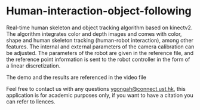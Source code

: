 # Human-interaction-object-following

Real-time human skeleton and object tracking algorithm based on kinectv2. The algorithm integrates color and depth images and comes with color, shape and human skeleton tracking (human-robot interaction), among other features. The internal and external parameters of the camera calibration can be adjusted. The parameters of the robot are given in the reference file, and the reference point information is sent to the robot controller in the form of a linear discretization.

The demo and the results are referenced in the video file

Feel free to contact us with any questions ygongah@connect.ust.hk, this application is for academic purposes only, if you want to have a citation you can refer to liences.
